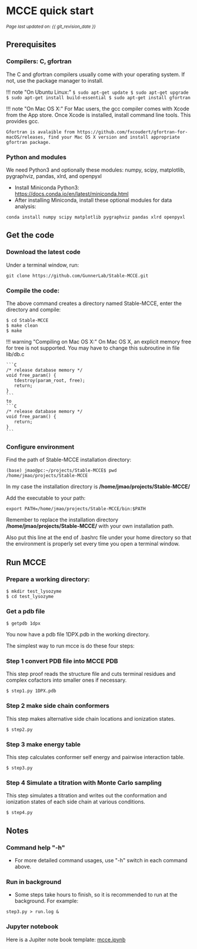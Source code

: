 # MCCE quick start
<small><i>Page last updated on: {{ git_revision_date }}</i></small>


## Prerequisites

### Compilers: C, gfortran

The C and gfortran compilers usually come with your operating system. If not, use the package manager to install.

!!! note "On Ubuntu Linux:"
    ```
    $ sudo apt-get update
    $ sudo apt-get upgrade
    $ sudo apt-get install build-essential
    $ sudo apt-get install gfortran
    ```

!!! note "On Mac OS X:"
    For Mac users, the gcc compiler comes with Xcode from the App store. Once Xcode is installed, install command line tools. This provides gcc.

    Gfortran is avalaible from https://github.com/fxcoudert/gfortran-for-macOS/releases, find your Mac OS X version and install appropriate gfortran package.


### Python and modules
We need Python3 and optionally these modules: numpy, scipy, matplotlib, pygraphviz, pandas, xlrd, and openpyxl

* Install Miniconda Python3: https://docs.conda.io/en/latest/miniconda.html
* After installing Miniconda, install these optional modules for data analysis:
```
conda install numpy scipy matplotlib pygraphviz pandas xlrd openpyxl
```


## Get the code

### Download the latest code
Under a terminal window, run:

    git clone https://github.com/GunnerLab/Stable-MCCE.git

### Compile the code:
The above command creates a directory named Stable-MCCE, enter the directory and compile:

```
$ cd Stable-MCCE
$ make clean
$ make
```

!!! warning "Compiling on Mac OS X:"
    On Mac OS X, an explicit memory free for tree is not supported. You may have to change this subroutine in file lib/db.c

    ```C
    /* release database memory */
    void free_param() {
       tdestroy(param_root, free);
       return;
    }
    ```
    to
    ```C
    /* release database memory */
    void free_param() {
       return;
    }
    ```


### Configure environment
Find the path of Stable-MCCE installation directory:
```
(base) jmao@pc:~/projects/Stable-MCCE$ pwd
/home/jmao/projects/Stable-MCCE
```

In my case the installation directory is **/home/jmao/projects/Stable-MCCE/**

Add the executable to your path:
```
export PATH=/home/jmao/projects/Stable-MCCE/bin:$PATH
```

Remember to replace the installation directory **/home/jmao/projects/Stable-MCCE/** with your own installation path.

Also put this line at the end of .bashrc file under your home directory so that the environment is properly set every time you open a terminal window.


## Run MCCE

### Prepare a working directory:
```
$ mkdir test_lysozyme
$ cd test_lysozyme
```

### Get a pdb file
```
$ getpdb 1dpx
```

You now have a pdb file 1DPX.pdb in the working directory.

The simplest way to run mcce is do these four steps:

### Step 1 convert PDB file into MCCE PDB
This step proof reads the structure file and cuts terminal residues and complex cofactors into smaller ones if necessary.
```
$ step1.py 1DPX.pdb
```

### Step 2 make side chain conformers
This step makes alternative side chain locations and ionization states.
```
$ step2.py
```

### Step 3 make energy table
This step calculates conformer self energy and pairwise interaction table.
```
$ step3.py
```

### Step 4 Simulate a titration with Monte Carlo sampling
This step simulates a titration and writes out the conformation and ionization states of each side chain at various conditions.
```
$ step4.py
```

## Notes

### Command help "-h"
* For more detailed command usages, use "-h" switch in each command above.

### Run in background
* Some steps take hours to finish, so it is recommended to run at the background. For example:
```
step3.py > run.log &
```

### Jupyter notebook
Here is a Jupiter note book template: [mcce.ipynb](files/mcce.ipynb)
